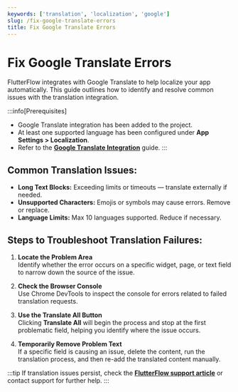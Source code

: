 ```yaml
---
keywords: ['translation', 'localization', 'google']
slug: /fix-google-translate-errors
title: Fix Google Translate Errors
---
```


# Fix Google Translate Errors

FlutterFlow integrates with Google Translate to help localize your app automatically. This guide outlines how to identify and resolve common issues with the translation integration.

:::info[Prerequisites]
- Google Translate integration has been added to the project.
- At least one supported language has been configured under **App Settings > Localization**.
- Refer to the **[Google Translate Integration](/concepts/localization/#add-multi-language-support)** guide.
:::

## Common Translation Issues:

   - **Long Text Blocks:** Exceeding limits or timeouts — translate externally if needed.  
   - **Unsupported Characters:** Emojis or symbols may cause errors. Remove or replace.  
   - **Language Limits:** Max 10 languages supported. Reduce if necessary.  

## Steps to Troubleshoot Translation Failures:

1. **Locate the Problem Area**  
   Identify whether the error occurs on a specific widget, page, or text field to narrow down the source of the issue.

2. **Check the Browser Console**  
   Use Chrome DevTools to inspect the console for errors related to failed translation requests.

3. **Use the Translate All Button**  
   Clicking **Translate All** will begin the process and stop at the first problematic field, helping you identify where the issue occurs.

4. **Temporarily Remove Problem Text**  
   If a specific field is causing an issue, delete the content, run the translation process, and then re-add the translated content manually.

:::tip
If translation issues persist, check the **[FlutterFlow support article](https://intercom.help/flutterflow/en/articles/7850610-troubleshooting-flutterflow-google-translation-issues)** or contact support for further help.
:::
